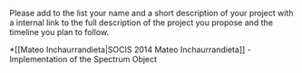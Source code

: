 Please add to the list your name and a short description of your project with a internal link to the full description of the project you propose and the timeline you plan to follow.

*[[Mateo Inchaurrandieta|SOCIS 2014 Mateo Inchaurrandieta]] - Implementation of the Spectrum Object